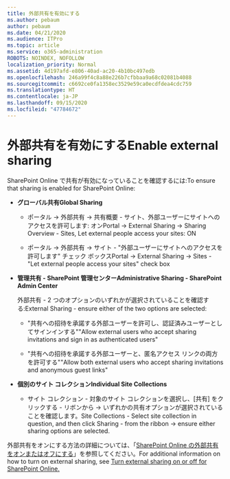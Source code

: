 ```yaml
---
title: 外部共有を有効にする
ms.author: pebaum
author: pebaum
ms.date: 04/21/2020
ms.audience: ITPro
ms.topic: article
ms.service: o365-administration
ROBOTS: NOINDEX, NOFOLLOW
localization_priority: Normal
ms.assetid: 4d197afd-e806-40ad-ac20-4b10bc497edb
ms.openlocfilehash: 246a99f4c8a88e226b7cfbbaa9a68c02081b4088
ms.sourcegitcommit: c6692ce0fa1358ec3529e59ca0ecdfdea4cdc759
ms.translationtype: HT
ms.contentlocale: ja-JP
ms.lasthandoff: 09/15/2020
ms.locfileid: "47784672"
---
```

# <a name="enable-external-sharing"></a><span data-ttu-id="00319-102">外部共有を有効にする</span><span class="sxs-lookup"><span data-stu-id="00319-102">Enable external sharing</span></span>

 <span data-ttu-id="00319-103">SharePoint Online で共有が有効になっていることを確認するには:</span><span class="sxs-lookup"><span data-stu-id="00319-103">To ensure that sharing is enabled for SharePoint Online:</span></span>
  
- <span data-ttu-id="00319-104">**グローバル共有**</span><span class="sxs-lookup"><span data-stu-id="00319-104">**Global Sharing**</span></span>
    
  - <span data-ttu-id="00319-105">ポータル -\> 外部共有 -\> 共有概要 - サイト、外部ユーザーにサイトへのアクセスを許可します: オン</span><span class="sxs-lookup"><span data-stu-id="00319-105">Portal -\> External Sharing -\> Sharing Overview - Sites, Let external people access your sites: ON</span></span>
    
  - <span data-ttu-id="00319-106">ポータル -\> 外部共有 -\> サイト - "外部ユーザーにサイトへのアクセスを許可します" チェック ボックス</span><span class="sxs-lookup"><span data-stu-id="00319-106">Portal -\> External Sharing -\> Sites - "Let external people access your sites" check box</span></span>
    
- <span data-ttu-id="00319-107">**管理共有 - SharePoint 管理センター**</span><span class="sxs-lookup"><span data-stu-id="00319-107">**Administrative Sharing - SharePoint Admin Center**</span></span>
    
    <span data-ttu-id="00319-108">外部共有 - 2 つのオプションのいずれかが選択されていることを確認する:</span><span class="sxs-lookup"><span data-stu-id="00319-108">External Sharing - ensure either of the two options are selected:</span></span>
    
  - <span data-ttu-id="00319-109">"共有への招待を承諾する外部ユーザーを許可し、認証済みユーザーとしてサインインする"</span><span class="sxs-lookup"><span data-stu-id="00319-109">"Allow external users who accept sharing invitations and sign in as authenticated users"</span></span>
    
  - <span data-ttu-id="00319-110">"共有への招待を承諾する外部ユーザーと、匿名アクセス リンクの両方を許可する"</span><span class="sxs-lookup"><span data-stu-id="00319-110">"Allow both external users who accept sharing invitations and anonymous guest links"</span></span>
    
- <span data-ttu-id="00319-111">**個別のサイト コレクション**</span><span class="sxs-lookup"><span data-stu-id="00319-111">**Individual Site Collections**</span></span>
    
  - <span data-ttu-id="00319-112">サイト コレクション - 対象のサイト コレクションを選択し、[共有] をクリックする - リボンから -\> いずれかの共有オプションが選択されていることを確認します。</span><span class="sxs-lookup"><span data-stu-id="00319-112">Site Collections - Select site collection in question, and then click Sharing - from the ribbon -\> ensure either sharing options are selected.</span></span>
    
<span data-ttu-id="00319-113">外部共有をオンにする方法の詳細については、「[SharePoint Online の外部共有をオンまたはオフにする](https://go.microsoft.com/fwlink/?linkid=2047681&amp;clcid=0x409)」を参照してください。</span><span class="sxs-lookup"><span data-stu-id="00319-113">For additional information on how to turn on external sharing, see [Turn external sharing on or off for SharePoint Online.](https://go.microsoft.com/fwlink/?linkid=2047681&amp;clcid=0x409)</span></span>
  


